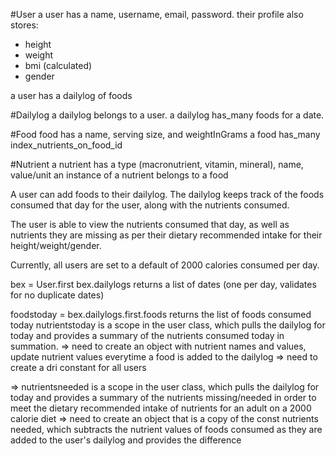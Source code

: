 #User
a user has a name, username, email, password.
their profile also stores:
- height
- weight
- bmi (calculated)
- gender

a user has a dailylog of foods

#Dailylog
a dailylog belongs to a user.
a dailylog has_many foods for a date.

#Food
food has a name, serving size, and weightInGrams
a food has_many index_nutrients_on_food_id

#Nutrient
a nutrient has a type (macronutrient, vitamin, mineral), name, value/unit
an instance of a nutrient belongs to a food


A user can add foods to their dailylog.
The dailylog keeps track of the foods consumed that day for the user, along with the nutrients consumed.

The user is able to view the nutrients consumed that day, as well as nutrients they are missing as per their dietary recommended intake for their height/weight/gender.

Currently, all users are set to a default of 2000 calories consumed per day.

bex = User.first
bex.dailylogs returns a list of dates (one per day, validates for no duplicate dates)

foodstoday = bex.dailylogs.first.foods returns the list of foods consumed today
nutrientstoday is a scope in the user class, which pulls the dailylog for today and provides a summary of the nutrients consumed today in summation.
=> need to create an object with nutrient names and values, update nutrient values everytime a food is added to the dailylog
=> need to create a dri constant for all users

=> nutrientsneeded is a scope in the user class, which pulls the dailylog for today and provides a summary of the nutrients missing/needed in order to meet the dietary recommended intake of nutrients for an adult on a 2000 calorie diet
=> need to create an object that is a copy of the const nutrients needed, which subtracts the nutrient values of foods consumed as they are added to the user's dailylog and provides the difference 
